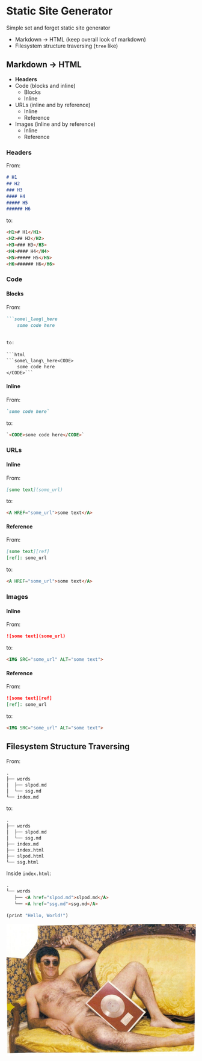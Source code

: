 # Static Site Generator

Simple set and forget static site generator

 * Markdown -> HTML (keep overall look of markdown)
 * Filesystem structure traversing (`tree` like)

## Markdown -> HTML

 * **Headers**
 * Code (blocks and inline)
     * Blocks
     * Inline
 * URLs (inline and by reference)
     * Inline
     * Reference
 * Images (inline and by reference)
     * Inline
     * Reference

### Headers

From:

```markdown
# H1
## H2
### H3
#### H4
##### H5
###### H6
```

to:

```html
<H1># H1</H1>
<H2>## H2</H2>
<H3>### H3</H3>
<H4>#### H4</H4>
<H5>##### H5</H5>
<H6>###### H6</H6>
```

### Code

#### Blocks

From:

```markdown
```some\_lang\_here
    some code here
```
```

to:

```html
```some\_lang\_here<CODE>
    some code here
</CODE>```
```

#### Inline

From:

```markdown
`some code here`
```

to:

```html
`<CODE>some code here</CODE>`
```

### URLs

#### Inline

From:

```markdown
[some text](some_url)
```

to:

```html
<A HREF="some_url">some text</A>
```

#### Reference

From:

```markdown
[some text][ref]
[ref]: some_url
```

to:

```html
<A HREF="some_url">some text</A>
```

### Images

#### Inline

From:

```markdown
![some text](some_url)
```

to:

```html
<IMG SRC="some_url" ALT="some text">
```

#### Reference

From:

```markdown
![some text][ref]
[ref]: some_url
```

to:

```html
<IMG SRC="some_url" ALT="some text">
```

## Filesystem Structure Traversing

From:

```filesystem
.
├── words
│  ├── slpod.md
│  └── ssg.md
└── index.md
```

to:

```filesystem
.
├── words
│  ├── slpod.md
│  └── ssg.md
├── index.md
├── index.html
├── slpod.html
└── ssg.html
```

Inside `index.html`:

```html
.
└── words
   ├── <A href="slpod.md">slpod.md</A>
   └── <A href="ssg.md">ssg.md</A>
```

```scheme
(print "Hello, World!")
```

![Jose Cid](../assets/josecid.jpg)
